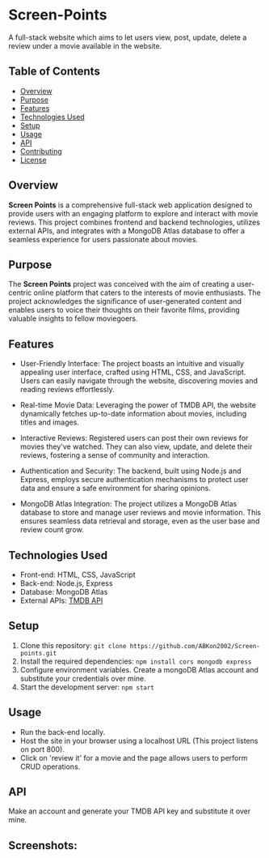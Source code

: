 # Screen-Points
A full-stack website which aims to let users view, post, update, delete a review under a movie available in the website.

## Table of Contents

- [Overview](#overview)
- [Purpose](#purpose)
- [Features](#features)
- [Technologies Used](#technologies-used)
- [Setup](#setup)
- [Usage](#usage)
- [API](#api)
- [Contributing](#contributing)
- [License](#license)

## Overview

**Screen Points** is a comprehensive full-stack web application designed to provide users with an engaging platform to explore and interact with movie reviews. This project combines frontend and backend technologies, utilizes external APIs, and integrates with a MongoDB Atlas database to offer a seamless experience for users passionate about movies.

## Purpose
The **Screen Points** project was conceived with the aim of creating a user-centric online platform that caters to the interests of movie enthusiasts. The project acknowledges the significance of user-generated content and enables users to voice their thoughts on their favorite films, providing valuable insights to fellow moviegoers.

## Features
* User-Friendly Interface: The project boasts an intuitive and visually appealing user interface, crafted using HTML, CSS, and JavaScript. Users can easily navigate through the website, discovering movies and reading reviews effortlessly.

* Real-time Movie Data: Leveraging the power of TMDB API, the website dynamically fetches up-to-date information about movies, including titles and images.

* Interactive Reviews: Registered users can post their own reviews for movies they've watched. They can also view, update, and delete their reviews, fostering a sense of community and interaction.

* Authentication and Security: The backend, built using Node.js and Express, employs secure authentication mechanisms to protect user data and ensure a safe environment for sharing opinions.

* MongoDB Atlas Integration: The project utilizes a MongoDB Atlas database to store and manage user reviews and movie information. This ensures seamless data retrieval and storage, even as the user base and review count grow.

## Technologies Used

- Front-end: HTML, CSS, JavaScript
- Back-end: Node.js, Express
- Database: MongoDB Atlas
- External APIs: [TMDB API](https://developer.themoviedb.org/reference/intro/getting-started)

## Setup

1. Clone this repository: `git clone https://github.com/ABKon2002/Screen-points.git`
2. Install the required dependencies: `npm install cors mongodb express`
3. Configure environment variables. Create a mongoDB Atlas account and substitute your credentials over mine.
4. Start the development server: `npm start`

## Usage

- Run the back-end locally.
- Host the site in your browser using a localhost URL (This project listens on port 800).
- Click on 'review it' for a movie and the page allows users to perform CRUD operations.

## API

Make an account and generate your TMDB API key and substitute it over mine.

## Screenshots:


